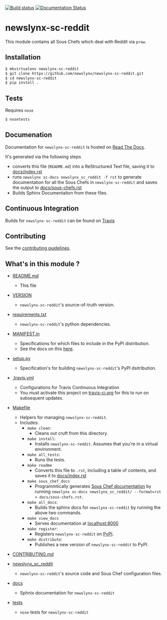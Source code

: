 [![Build status](https://travis-ci.org/newslynx/newslynx-sc-reddit.svg)](https://travis-ci.org/newslynx/newslynx-sc-reddit) [![Documentation Status](https://readthedocs.org/projects/newslynx-sc-reddit/badge/?badge=latest)](https://readthedocs.org/projects/newslynx-sc-reddit/?badge=latest)
                

newslynx-sc-reddit
==========================================================================================

This module contains all Sous Chefs which deal with Reddit via `praw`.

## Installation

```bash
$ mkvirtualenv newslynx-sc-reddit
$ git clone https://github.com/newslynx/newslynx-sc-reddit.git
$ cd newslynx-sc-reddit
$ pip install .
```

## Tests

Requires `nose`

```bash
$ nosetests
```

## Documenation

Documentation for `newslynx-sc-reddit` is hosted on [Read The Docs](http://newslynx-sc-reddit.readthedocs.org/).

It's generated via the following steps

* converts this file (`README.md`) into a ReStructured Text file, saving it to [docs/index.rst](https://github.com/newslynx/newslynx-sc-reddit/blob/master/docs/index.rst)
* runs `newslynx sc-docs newslynx_sc_reddit -f rst` to generate documentation for all the Sous Chefs in `newslynx-sc-reddit` and saves the output to [docs/sous-chefs.rst](https://github.com/newslynx/newslynx-sc-reddit/blob/master/docs/sous-chefs.rst)
* Builds Sphinx Documentaiton from these files.


## Continuous Integration

Builds for `newslynx-sc-reddit` can be found on [Travis](https://travis-ci.org/newslynx/newslynx-sc-reddit)

## Contributing

See the [contributing guidelines](https://github.com/newslynx/newslynx-sc-reddit/blob/master/CONTRIBUTING.md).


## What's in this module ?

- [README.md](https://github.com/newslynx/newslynx-sc-reddit/blob/master/README.md)
	* This file 

- [VERSION](https://github.com/newslynx/newslynx-sc-reddit/blob/master/VERSION)
	* `newslynx-sc-reddit`'s source-of-truth version.

- [requirements.txt](https://github.com/newslynx/newslynx-sc-reddit/blob/master/requirements.txt)
	* `newslynx-sc-reddit`'s python dependencies.

- [MANIFEST.in](https://github.com/newslynx/newslynx-sc-reddit/blob/master/MANIFEST.in)
	* Specifications for which files to include in the PyPI distribution.
	* See the docs on this [here](https://docs.python.org/2/distutils/sourcedist.html#specifying-the-files-to-distribute).

- [setup.py](https://github.com/newslynx/newslynx-sc-reddit/blob/master/setup.py)
	* Specification's for building `newslynx-sc-reddit`'s PyPI dsitribution.

- [.travis.yml](https://github.com/newslynx/newslynx-sc-reddit/blob/master/.travis.yml)
	* Configurations for Travis Continuous Integration
	* You must activate this project on [travis-ci.org](https://github.com/newslynx/newslynx-sc-reddit/blob/master/http://travis-ci.org/) for this to run on subsequent updates.

- [Makefile](https://github.com/newslynx/newslynx-sc-reddit/blob/master/Makefile)
	* Helpers for managing `newslynx-sc-reddit`.
	* Includes:
		- `make clean`: 
			* Cleans out cruft from this directory.
		- `make install`: 
			* Installs `newslynx-sc-reddit`. Assumes that you're in a virtual environment.
		- `make all_tests`: 
			* Runs the tests.
		- `make readme`
			* Converts this file to `.rst`, including a table of contents, and saves it to [docs/index.rst](https://github.com/newslynx/newslynx-sc-reddit/blob/master/docs/index.rst)
		- `make sous_chef_docs`
			* Programmtically generates [Sous Chef documentation](https://github.com/newslynx/newslynx-sc-reddit/blob/master/docs/sous-chefs.rst) by running `newslynx sc-docs newslynx_sc_reddit/ --format=rst > docs/sous-chefs.rst`.
		- `make all_docs`: 
			* Builds the sphinx docs for `newslynx-sc-reddit` by running the above two commands.
		- `make view_docs`
			* Serves documentation at [localhost:8000](http://localhost:8000)
		- `make register`: 
			* Registers `newslynx-sc-reddit` on [PyPI](https://pypi.python.org/pypi).
		- `make distribute`: 
			* Publishes a new version of `newslynx-sc-reddit` to PyPI.

- [CONTRIBUTING.md](https://github.com/newslynx/newslynx-sc-reddit/blob/master/CONTRIBUTING.md)

- [newslynx_sc_reddit](https://github.com/newslynx/newslynx-sc-reddit/blob/master/newslynx_sc_reddit/)
	* `newslynx-sc-reddit`'s source code and Sous Chef configuration files.

- [docs](https://github.com/newslynx/newslynx-sc-reddit/blob/master/docs/)
	* Sphnix documentation for `newslynx-sc-reddit`

- [tests](https://github.com/newslynx/newslynx-sc-reddit/blob/master/tests/)
	* `nose` tests for `newslynx-sc-reddit`

